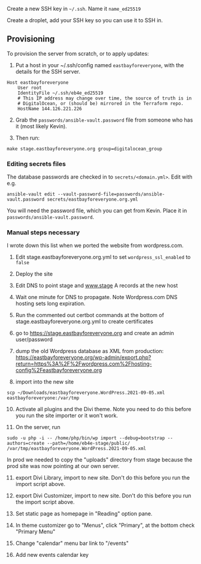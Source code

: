 Create a new SSH key in `~/.ssh`. Name it `name_ed25519`

Create a droplet, add your SSH key so you can use it to SSH in.

## Provisioning

To provision the server from scratch, or to apply updates:

1. Put a host in your ~/.ssh/config named `eastbayforeveryone`, with the details
for the SSH server.

```
Host eastbayforeveryone
    User root
    IdentityFile ~/.ssh/eb4e_ed25519
    # This IP address may change over time, the source of truth is in
    # DigitalOcean, or (should be) mirrored in the Terraform repo.
    HostName 144.126.221.226
```

2. Grab the `passwords/ansible-vault.password` file from someone who has it
   (most likely Kevin).

3. Then run:

```
make stage.eastbayforeveryone.org group=digitalocean_group
```

### Editing secrets files

The database passwords are checked in to `secrets/<domain.yml>`. Edit with e.g.

```
ansible-vault edit --vault-password-file=passwords/ansible-vault.password secrets/eastbayforeveryone.org.yml
```

You will need the password file, which you can get from Kevin. Place it in
`passwords/ansible-vault.password`.

### Manual steps necessary

I wrote down this list when we ported the website from wordpress.com.

1. Edit stage.eastbayforeveryone.org.yml to set `wordpress_ssl_enabled` to `false`

2. Deploy the site

3. Edit DNS to point stage and www.stage A records at the new host

4. Wait one minute for DNS to propagate. Note Wordpress.com DNS hosting sets
   long expiration.

5. Run the commented out certbot commands at the bottom of
   stage.eastbayforeveryone.org.yml to create certificates

6. go to https://stage.eastbayforeveryone.org and create an admin user/password

8. dump the old Wordpress database as XML from production: https://eastbayforeveryone.org/wp-admin/export.php?return=https%3A%2F%2Fwordpress.com%2Fhosting-config%2Feastbayforeveryone.org

9. import into the new site

```
scp ~/Downloads/eastbayforeveryone.WordPress.2021-09-05.xml eastbayforeveryone:/var/tmp
```

10. Activate all plugins and the Divi theme. Note you need to do this before you
run the site importer or it won't work.

10. On the server, run

```
sudo -u php -i -- /home/php/bin/wp import --debug=bootstrap --authors=create --path=/home/eb4e-stage/public/ /var/tmp/eastbayforeveryone.WordPress.2021-09-05.xml
```

In prod we needed to copy the "uploads" directory from stage because the prod
site was now pointing at our own server.

11. export Divi Library, import to new site. Don't do this before you run the
    import script above.

12. export Divi Customizer, import to new site. Don't do this before you run the
    import script above.

13. Set static page as homepage in "Reading" option pane.

14. In theme customizer go to "Menus", click "Primary", at the bottom check
    "Primary Menu"

15. Change "calendar" menu bar link to "/events"

16. Add new events calendar key
